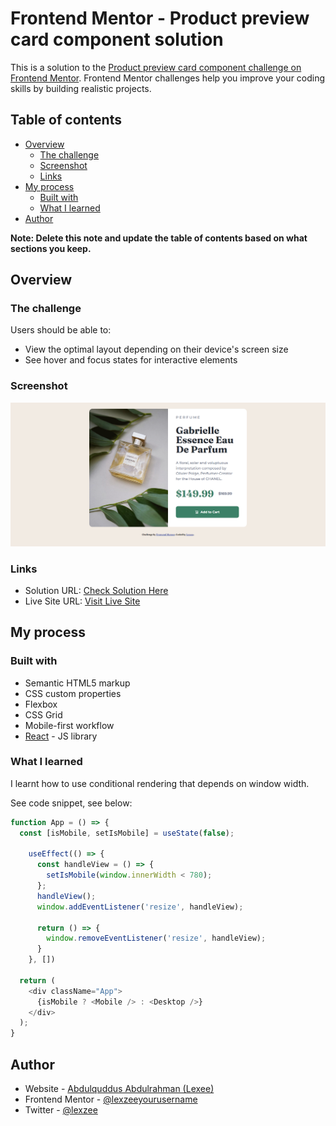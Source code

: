 # Frontend Mentor - Product preview card component solution

This is a solution to the [Product preview card component challenge on Frontend Mentor](https://www.frontendmentor.io/challenges/product-preview-card-component-GO7UmttRfa). Frontend Mentor challenges help you improve your coding skills by building realistic projects. 

## Table of contents

- [Overview](#overview)
  - [The challenge](#the-challenge)
  - [Screenshot](#screenshot)
  - [Links](#links)
- [My process](#my-process)
  - [Built with](#built-with)
  - [What I learned](#what-i-learned)
- [Author](#author)

**Note: Delete this note and update the table of contents based on what sections you keep.**

## Overview

### The challenge

Users should be able to:

- View the optimal layout depending on their device's screen size
- See hover and focus states for interactive elements

### Screenshot

![Design preview for the Product preview card component coding challenge](./src/images/preview.png)


### Links

- Solution URL: [Check Solution Here](https://www.frontendmentor.io/solutions/product-preview-component-3RhrtbNUnn)
- Live Site URL: [Visit Live Site](https://product-preview-comp-lexzee.vercel.app/)

## My process

### Built with

- Semantic HTML5 markup
- CSS custom properties
- Flexbox
- CSS Grid
- Mobile-first workflow
- [React](https://reactjs.org/) - JS library

### What I learned

I learnt how to use conditional rendering that depends on window width.

See code snippet, see below:

```js
function App = () => {
  const [isMobile, setIsMobile] = useState(false);

    useEffect(() => {
      const handleView = () => {
        setIsMobile(window.innerWidth < 780);
      };
      handleView();
      window.addEventListener('resize', handleView);

      return () => {
        window.removeEventListener('resize', handleView);
      }
    }, [])

  return (
    <div className="App">
      {isMobile ? <Mobile /> : <Desktop />}
    </div>
  );
}
```

## Author

- Website - [Abdulquddus Abdulrahman (Lexee)](https://github.com/lexzee)
- Frontend Mentor - [@lexzeeyourusername](https://www.frontendmentor.io/profile/lexzee)
- Twitter - [@lexzee](https://www.twitter.com/lexzee)
